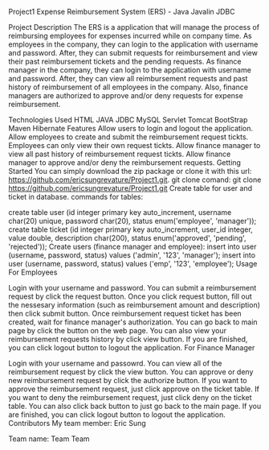 Project1
Expense Reimbursement System (ERS) - Java Javalin JDBC

Project Description
The ERS is a application that will manage the process of reimbursing employees for expenses incurred while on company time. As employees in the company, they can login to the application with username and password. After, they can submit requests for reimbursement and view their past reimbursement tickets and the pending requests. As finance manager in the company, they can login to the application with username and password. After, they can view all reimbursement requests and past history of reimbursement of all employees in the company. Also, finance managers are authorized to approve and/or deny requests for expense reimbursement.

Technologies Used
HTML
JAVA
JDBC
MySQL
Servlet
Tomcat
BootStrap
Maven
Hibernate
Features
Allow users to login and logout the application.
Allow employees to create and submit the reimbursement request tickts.
Employees can only view their own request tickts.
Allow finance manager to view all past history of reimbursement request tickts.
Allow finance manager to approve and/or deny the reimbursement requests.
Getting Started
You can simply download the zip package or clone it with this url: https://github.com/ericsungrevature/Project1.git.
git clone comand: git clone https://github.com/ericsungrevature/Project1.git
Create table for user and ticket in database.
commands for tables:

create table user (id integer primary key auto_increment, username char(20) unique, password char(20), status enum('employee', 'manager'));
create table ticket (id integer primary key auto_increment, user_id integer, value double, description char(200), status enum('approved', 'pending', 'rejected'));
Create users (finance manager and employee):
insert into user (username, password, status) values ('admin', '123', 'manager');
insert into user (username, password, status) values ('emp', '123', 'employee');
Usage
For Employees

Login with your username and password.
You can submit a reimbursement request by click the request button.
Once you click request button, fill out the nessesary information (such as reimbursement amount and description) then click submit button.
Once reimbursement request ticket has been created, wait for finance manager's authorization.
You can go back to main page by click the button on the web page.
You can also view your reimbursement requests history by click view button.
If you are finished, you can click logout button to logout the application.
For Finance Manager

Login with your username and passowrd.
You can view all of the reimbursement request by click the view button.
You can approve or deny new reimbursement request by click the authorize button.
If you want to approve the reimbursement request, just click approve on the ticket table.
If you want to deny the reimbursement request, just click deny on the ticket table.
You can also click back button to just go back to the main page.
If you are finished, you can click logout button to logout the application.
Contributors
My team member: Eric Sung

Team name: Team Team
